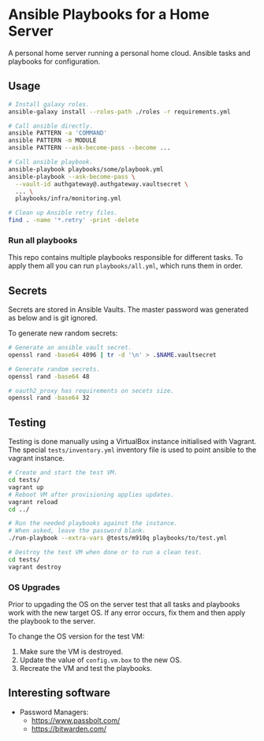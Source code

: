 # Ansible Playbooks for a Home Server
A personal home server running a personal home cloud.
Ansible tasks and playbooks for configuration.


## Usage
```bash
# Install galaxy roles.
ansible-galaxy install --roles-path ./roles -r requirements.yml

# Call ansible directly.
ansible PATTERN -a 'COMMAND'
ansible PATTERN -m MODULE
ansible PATTERN --ask-become-pass --become ...

# Call ansible playbook.
ansible-playbook playbooks/some/playbook.yml
ansible-playbook --ask-become-pass \
  --vault-id authgateway@.authgateway.vaultsecret \
  ... \
  playbooks/infra/monitoring.yml

# Clean up Ansible retry files.
find . -name '*.retry' -print -delete
```

### Run all playbooks
This repo contains multiple playbooks responsible for different tasks.
To apply them all you can run `playbooks/all.yml`, which runs them in order.


## Secrets
Secrets are stored in Ansible Vaults.
The master password was generated as below and is git ignored.

To generate new random secrets:
```bash
# Generate an ansible vault secret.
openssl rand -base64 4096 | tr -d '\n' > .$NAME.vaultsecret

# Generate random secrets.
openssl rand -base64 48

# oauth2_proxy has requirements on secets size.
openssl rand -base64 32
```


## Testing
Testing is done manually using a VirtualBox instance initialised with Vagrant.
The special `tests/inventory.yml` inventory file is used to point ansible to the vagrant instance.

```bash
# Create and start the test VM.
cd tests/
vagrant up
# Reboot VM after provisioning applies updates.
vagrant reload
cd ../

# Run the needed playbooks against the instance.
# When asked, leave the password blank.
./run-playbook --extra-vars @tests/m910q playbooks/to/test.yml

# Destroy the test VM when done or to run a clean test.
cd tests/
vagrant destroy
```

### OS Upgrades
Prior to upgading the OS on the server test that all tasks and
playbooks work with the new target OS.
If any error occurs, fix them and then apply the playbook to the server.

To change the OS version for the test VM:

  1. Make sure the VM is destroyed.
  2. Update the value of `config.vm.box` to the new OS.
  3. Recreate the VM and test the playbooks.


## Interesting software

  * Password Managers:
    * https://www.passbolt.com/
    * https://bitwarden.com/
